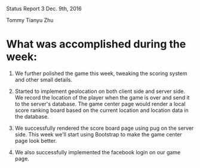 Status Report 3 Dec. 9th, 2016

Tommy Tianyu Zhu

# What was accomplished during the week:

1) We further polished the game this week, tweaking the scoring system and other small details. 

2) Started to implement geolocation on both client side and server side. 
We record the location of the player when the game is over and send it to the server's database. 
The game center page would render a local score ranking board based on the current location and location data in the database.

3) We successfully rendered the score board page using pug on the server side. 
This week we'll start using Bootstrap to make the game center page look better. 

4) We also successfully implemented the facebook login on our game page.
